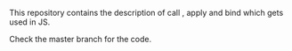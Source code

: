 This repository contains the description of call , apply and bind which gets used in JS.


Check the master branch for the code.
